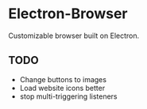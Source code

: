 # Electron-Browser
 Customizable browser built on Electron.
 
 ## TODO
 
- Change buttons to images
- Load website icons better
- stop multi-triggering listeners
